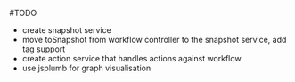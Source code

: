 #TODO
   * create snapshot service
   * move toSnapshot from workflow controller to the snapshot service, add tag support
   * create action service that handles actions against workflow
   * use jsplumb for graph visualisation
